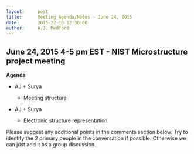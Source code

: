 ```yaml
---
layout:     post
title:      Meeting Agenda/Notes - June 24, 2015
date:       2015-22-10 12:30:00
author:     A.J. Medford
---
```

<!-- Start Writing Below in Markdown -->

## June 24, 2015 4-5 pm EST - NIST Microstructure project meeting

**Agenda**

* AJ + Surya
    * Meeting structure

* AJ + Surya
    * Electronic structure representation

Please suggest any additional points in the comments
section below. Try to identify the 2 primary people
in the conversation if possible. Otherwise
we can just add it as a group discussion.
